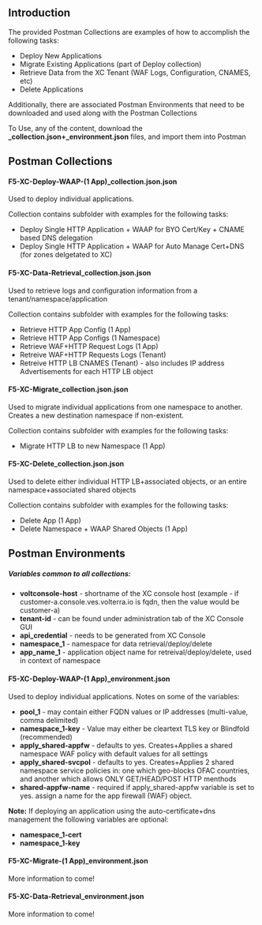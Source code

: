 ## Introduction
The provided Postman Collections are examples of how to accomplish the following tasks:

* Deploy New Applications
* Migrate Existing Applications (part of Deploy collection)
* Retrieve Data from the XC Tenant (WAF Logs, Configuration, CNAMES, etc)
* Delete Applications

Additionally, there are associated Postman Environments that need to be downloaded and used along with the Postman Collections

To Use, any of the content, download the **_collection.json+_environment.json** files, and import them into Postman


## **Postman Collections**
#### **F5-XC-Deploy-WAAP-(1 App)_collection.json.json**
Used to deploy individual applications.  

Collection contains subfolder with examples for the following tasks:
  * Deploy Single HTTP Application + WAAP for BYO Cert/Key + CNAME based DNS delegation
  * Deploy Single HTTP Application + WAAP for Auto Manage Cert+DNS (for zones delgetated to XC)

#### **F5-XC-Data-Retrieval_collection.json.json**
Used to retrieve logs and configuration information from a tenant/namespace/application

Collection contains subfolder with examples for the following tasks:
  * Retrieve HTTP App Config (1 App)
  * Retrieve HTTP App Configs (1 Namespace)
  * Retrieve WAF+HTTP Request Logs (1 App)
  * Retreive WAF+HTTP Requests Logs (Tenant)
  * Retreive HTTP LB CNAMES (Tenant) - also includes IP address Advertisements for each HTTP LB object
  
#### **F5-XC-Migrate_collection.json.json**
Used to migrate individual applications from one namespace to another.  Creates a new destination namespace if non-existent.

Collection contains subfolder with examples for the following tasks:
  * Migrate HTTP LB to new Namespace (1 App)

#### **F5-XC-Delete_collection.json.json**
Used to delete either individual HTTP LB+associated objects, or an entire namespace+associated shared objects

Collection contains subfolder with examples for the following tasks:
  * Delete App (1 App)
  * Delete Namespace + WAAP Shared Objects (1 App)  

## **Postman Environments**

##### Variables common to all collections:
  * **voltconsole-host** - shortname of the XC console host (example - if customer-a.console.ves.volterra.io is fqdn, then the value would be customer-a)
  * **tenant-id** - can be found under administration tab of the XC Console GUI
  * **api_credential** - needs to be generated from XC Console
  * **namespace_1** - namespace for data retrieval/deploy/delete
  * **app_name_1** - application object name for retreival/deploy/delete, used in context of namespace

#### **F5-XC-Deploy-WAAP-(1 App)_environment.json** 
Used to deploy individual applications.  Notes on some of the variables:
  * **pool_1** - may contain either FQDN values or IP addresses (multi-value, comma delimited)
  * **namespace_1-key** - Value may either be cleartext TLS key or Blindfold (recommended)
  * **apply_shared-appfw** - defaults to yes.  Creates+Applies a shared namespace WAF policy with default values for all settings
  * **apply_shared-svcpol** - defaults to yes.  Creates+Applies 2 shared namespace service policies in: one which geo-blocks OFAC countries, and another which allows ONLY GET/HEAD/POST HTTP menthods
  * **shared-appfw-name** - required if apply_shared-appfw variable is set to yes.  assign a name for the app firewall (WAF) object.

**Note:** If deploying an application using the auto-certificate+dns management the following variables are optional:
   * **namespace_1-cert**
   * **namespace_1-key**

#### **F5-XC-Migrate-(1 App)_environment.json**
More information to come!

#### **F5-XC-Data-Retrieval_environment.json**
More information to come!



